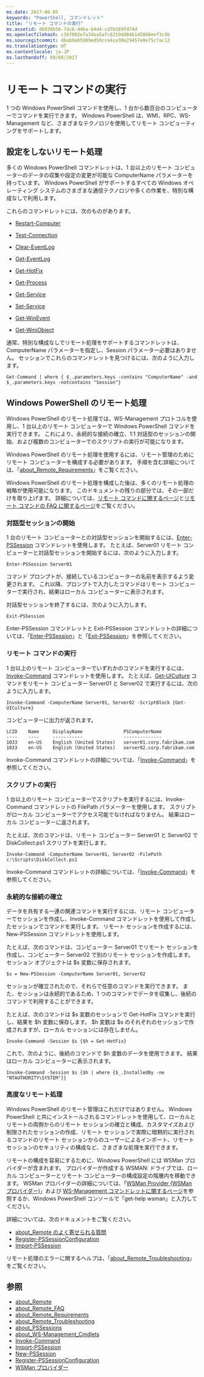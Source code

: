 ```yaml
---
ms.date: 2017-06-05
keywords: "PowerShell, コマンドレット"
title: "リモート コマンドの実行"
ms.assetid: d6938b56-7dc8-44ba-b4d4-cd7b169fd74d
ms.openlocfilehash: c3bf002e7a3daa5afc8219dd846145808eef3c9b
ms.sourcegitcommit: d6ab9ab5909ed59cce4ce30e29457e0e75c7ac12
ms.translationtype: HT
ms.contentlocale: ja-JP
ms.lasthandoff: 09/08/2017
---
```

# <a name="running-remote-commands"></a>リモート コマンドの実行
1 つの Windows PowerShell コマンドを使用し、1 台から数百台のコンピューターでコマンドを実行できます。 Windows PowerShell は、WMI、RPC、WS-Management など、さまざまなテクノロジを使用してリモート コンピューティングをサポートします。

## <a name="remoting-without-configuration"></a>設定をしないリモート処理
多くの Windows PowerShell コマンドレットは、1 台以上のリモート コンピューターのデータの収集や設定の変更が可能な ComputerName パラメーターを持っています。 Windows PowerShell がサポートするすべての Windows オペレーティング システムのさまざまな通信テクノロジや多くの作業を、特別な構成なしで利用します。

これらのコマンドレットには、次のものがあります。

- [Restart-Computer](https://technet.microsoft.com/en-us/library/dd315301.aspx)

- [Test-Connection](https://technet.microsoft.com/en-us/library/dd315259.aspx)

- [Clear-EventLog](https://technet.microsoft.com/en-us/library/dd347552.aspx)

- [Get-EventLog](https://technet.microsoft.com/en-us/library/dd315250.aspx)

- [Get-HotFix](https://technet.microsoft.com/en-us/library/e1ef636f-5170-4675-b564-199d9ef6f101)

 -   [Get-Process](https://technet.microsoft.com/en-us/library/dd347630.aspx)

- [Get-Service](https://technet.microsoft.com/en-us/library/dd347591.aspx)

- [Set-Service](https://technet.microsoft.com/en-us/library/dd315324.aspx)

- [Get-WinEvent](https://technet.microsoft.com/en-us/library/dd315358.aspx)

- [Get-WmiObject](https://technet.microsoft.com/en-us/library/dd315295.aspx)

通常、特別な構成なしでリモート処理をサポートするコマンドレットは、ComputerName パラメーターを指定し、Session パラメーター必要はありません。 セッションでこれらのコマンドレットを見つけるには、次のように入力します。

```
Get-Command | where { $_.parameters.keys -contains "ComputerName" -and $_.parameters.keys -notcontains "Session"}
```

## <a name="windows-powershell-remoting"></a>Windows PowerShell のリモート処理
Windows PowerShell のリモート処理では、WS-Management プロトコルを使用し、1 台以上のリモート コンピューターで Windows PowerShell コマンドを実行できます。 これにより、永続的な接続の確立、1:1 対話型のセッションの開始、および複数のコンピューターでのスクリプトの実行が可能になります。

Windows PowerShell のリモート処理を使用するには、リモート管理のためにリモート コンピューターを構成する必要があります。 手順を含む詳細については、「[about_Remote_Requirements](https://technet.microsoft.com/en-us/library/dd315349.aspx)」をご覧ください。

Windows PowerShell のリモート処理を構成した後は、多くのリモート処理の戦略が使用可能になります。 このドキュメントの残りの部分では、その一部だけを取り上げます。 詳細については、[リモート コマンドに関するページ](https://technet.microsoft.com/en-us/library/dd347744.aspx)と[リモート コマンドの FAQ に関するページ](https://technet.microsoft.com/en-us/library/dd347744.aspx)をご覧ください。

### <a name="start-an-interactive-session"></a>対話型セッションの開始
1 台のリモート コンピューターとの対話型セッションを開始するには、[Enter-PSSession](https://technet.microsoft.com/en-us/library/dd315384.aspx) コマンドレットを使用します。 たとえば、Server01 リモート コンピューターと対話型セッションを開始するには、次のように入力します。

```
Enter-PSSession Server01
```

コマンド プロンプトが、接続しているコンピューターの名前を表示するよう変更されます。 これ以降、プロンプトで入力したコマンドはリモート コンピューターで実行され、結果はローカル コンピューターに表示されます。

対話型セッションを終了するには、次のように入力します。

```
Exit-PSSession
```

Enter-PSSession コマンドレットと Exit-PSSession コマンドレットの詳細については、「[Enter-PSSession](https://technet.microsoft.com/en-us/library/dd315384.aspx)」と「[Exit-PSSession](https://technet.microsoft.com/en-us/library/dd315322.aspx)」を参照してください。

### <a name="run-a-remote-command"></a>リモート コマンドの実行
1 台以上のリモート コンピューターでいずれかのコマンドを実行するには、[Invoke-Command](https://technet.microsoft.com/en-us/library/dd347578.aspx) コマンドレットを使用します。
たとえば、[Get-UICulture](https://technet.microsoft.com/en-us/library/dd347742.aspx) コマンドをリモート コンピューター Server01 と Server02 で実行するには、次のように入力します。

```
Invoke-Command -ComputerName Server01, Server02 -ScriptBlock {Get-UICulture}
```

コンピューターに出力が返されます。

```
LCID    Name     DisplayName               PSComputerName
----    ----     -----------               --------------
1033    en-US    English (United States)   server01.corp.fabrikam.com
1033    en-US    English (United States)   server02.corp.fabrikam.com
```
Invoke-Command コマンドレットの詳細については、「[Invoke-Command](https://technet.microsoft.com/en-us/library/22fd98ba-1874-492e-95a5-c069467b8462)」を参照してください。

### <a name="run-a-script"></a>スクリプトの実行
1 台以上のリモート コンピューターでスクリプトを実行するには、Invoke-Command コマンドレットの FilePath パラメーターを使用します。 スクリプトがローカル コンピューターでアクセス可能でなければなりません。 結果はローカル コンピューターに返されます。

たとえば、次のコマンドは、リモート コンピューター Server01 と Server02 で DiskCollect.ps1 スクリプトを実行します。

```
Invoke-Command -ComputerName Server01, Server02 -FilePath c:\Scripts\DiskCollect.ps1
```

Invoke-Command コマンドレットの詳細については、「[Invoke-Command](https://technet.microsoft.com/en-us/library/dd347578.aspx)」を参照してください。

### <a name="establish-a-persistent-connection"></a>永続的な接続の確立
データを共有する一連の関連コマンドを実行するには、リモート コンピューターでセッションを作成し、Invoke-Command コマンドレットを使用して作成したセッションでコマンドを実行します。 リモート セッションを作成するには、New-PSSession コマンドレットを使用します。

たとえば、次のコマンドは、コンピューター Server01 でリモート セッションを作成し、コンピューター Server02 で別のリモート セッションを作成します。 セッション オブジェクトは $s 変数に保存されます。

```
$s = New-PSSession -ComputerName Server01, Server02
```

セッションが確立されたので、それらで任意のコマンドを実行できます。 また、セッションは永続的であるため、1 つのコマンドでデータを収集し、後続のコマンドで利用することができます。

たとえば、次のコマンドは $s 変数のセッションで Get-HotFix コマンドを実行し、結果を $h 変数に保存します。 $h 変数は $s のそれぞれのセッションで作成されますが、ローカル セッションには存在しません。

```
Invoke-Command -Session $s {$h = Get-HotFix}
```

これで、次のように、後続のコマンドで $h 変数のデータを使用できます。 結果はローカル コンピューターに表示されます。

```
Invoke-Command -Session $s {$h | where {$_.InstalledBy -ne "NTAUTHORITY\SYSTEM"}}
```

### <a name="advanced-remoting"></a>高度なリモート処理
Windows PowerShell のリモート管理はこれだけではありません。 Windows PowerShell と共にインストールされるコマンドレットを使用して、ローカルとリモートの両側からのリモート セッションの確立と構成、カスタマイズおよび制限されたセッションの作成、リモート セッションで実際に暗黙的に実行されるコマンドのリモート セッションからのユーザーによるインポート、リモート セッションのセキュリティの構成など、さまざまな処理を実行できます。

リモートの構成を容易にするために、Windows PowerShell には WSMan プロバイダーが含まれます。 プロバイダーが作成する WSMAN: ドライブでは、ローカル コンピューターとリモート コンピューターの構成設定の階層内を移動できます。
WSMan プロバイダーの詳細については、「[WSMan Provider (WSMan プロバイダー)](https://technet.microsoft.com/en-us/library/dd819476.aspx)」および [WS-Management コマンドレットに関するページ](https://technet.microsoft.com/en-us/library/dd819481.aspx)を参照するか、Windows PowerShell コンソールで「get-help wsman」と入力してください。

詳細については、次のドキュメントをご覧ください。
- [about_Remote のよく寄せられる質問](https://technet.microsoft.com/en-us/library/dd315359.aspx)
- [Register-PSSessionConfiguration](https://technet.microsoft.com/en-us/library/dd819496.aspx)
- [Import-PSSession](https://technet.microsoft.com/en-us/library/dd347575.aspx) 

リモート処理のエラーに関するヘルプは、「[about_Remote_Troubleshooting](https://technet.microsoft.com/en-us/library/dd347642.aspx)」をご覧ください。

## <a name="see-also"></a>参照
- [about_Remote](https://technet.microsoft.com/en-us/library/9b4a5c87-9162-4adf-bdfe-fbc80b9b8970)
- [about_Remote_FAQ](https://technet.microsoft.com/en-us/library/e23702fd-9415-4a98-9975-390a4d3adc42)
- [about_Remote_Requirements](https://technet.microsoft.com/en-us/library/da213949-134c-4741-b307-81f4492ba1bd)
- [about_Remote_Troubleshooting](https://technet.microsoft.com/en-us/library/2f890148-8578-49ed-85ea-79a489dd6317)
- [about_PSSessions](https://technet.microsoft.com/en-us/library/7a9b4e0e-fa1b-47b0-92f6-6e2995d70acb)
- [about_WS-Management_Cmdlets](https://technet.microsoft.com/en-us/library/6ed3370a-ea10-45a5-9493-696aeace27ed)
- [Invoke-Command](https://technet.microsoft.com/en-us/library/22fd98ba-1874-492e-95a5-c069467b8462)
- [Import-PSSession](https://technet.microsoft.com/en-us/library/048c115e-a6fb-4e0d-8cea-c5ca24630c9d)
- [New-PSSession](https://technet.microsoft.com/en-us/library/59452f12-a11d-4558-99ea-e6ca6ad5ffd3)
- [Register-PSSessionConfiguration](https://technet.microsoft.com/en-us/library/af68867a-d201-4b19-a1de-594015ed8a25)
- [WSMan プロバイダー](https://technet.microsoft.com/en-us/library/66fe1241-e08f-49ca-832f-a84c33ca8735)

